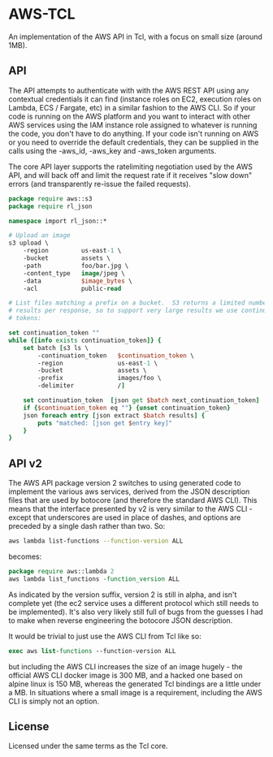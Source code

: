 AWS-TCL
=======

An implementation of the AWS API in Tcl, with a focus on small size (around 1MB).

API
---

The API attempts to authenticate with with the AWS REST API using any
contextual credentials it can find (instance roles on EC2, execution roles on
Lambda, ECS / Fargate, etc) in a similar fashion to the AWS CLI.  So if your
code is running on the AWS platform and you want to interact with other AWS
services using the IAM instance role assigned to whatever is running the code,
you don't have to do anything.  If your code isn't running on AWS or you need
to override the default credentials, they can be supplied in the calls using the
-aws_id, -aws_key and -aws_token arguments.

The core API layer supports the ratelimiting negotiation used by the AWS API,
and will back off and limit the request rate if it receives "slow down" errors
(and transparently re-issue the failed requests).

~~~tcl
package require aws::s3
package require rl_json

namespace import rl_json::*

# Upload an image
s3 upload \
    -region         us-east-1 \
    -bucket         assets \
    -path           foo/bar.jpg \
    -content_type   image/jpeg \
    -data           $image_bytes \
    -acl            public-read

# List files matching a prefix on a bucket.  S3 returns a limited number of
# results per response, so to support very large results we use continuation
# tokens:

set continuation_token ""
while {[info exists continuation_token]} {
    set batch [s3 ls \
        -continuation_token   $continuation_token \
        -region               us-east-1 \
        -bucket               assets \
        -prefix               images/foo \
        -delimiter            /]

    set continuation_token  [json get $batch next_continuation_token]
    if {$continuation_token eq ""} {unset continuation_token}
    json foreach entry [json extract $batch results] {
        puts "matched: [json get $entry key]"
    }
}
~~~

API v2
------

The AWS API package version 2 switches to using generated code to implement
the various aws services, derived from the JSON description files that are
used by botocore (and therefore the standard AWS CLI).  This means that the
interface presented by v2 is very similar to the AWS CLI - except that 
underscores are used in place of dashes, and options are preceded by a single
dash rather than two.  So:

~~~sh
aws lambda list-functions --function-version ALL
~~~

becomes:

~~~tcl
package require aws::lambda 2
aws lambda list_functions -function_version ALL
~~~

As indicated by the version suffix, version 2 is still in alpha, and isn't
complete yet (the ec2 service uses a different protocol which still needs
to be implemented).  It's also very likely still full of bugs from the guesses
I had to make when reverse engineering the botocore JSON description.

It would be trivial to just use the AWS CLI from Tcl like so:

~~~tcl
exec aws list-functions --function-version ALL
~~~

but including the AWS CLI increases the size of an image hugely - the official
AWS CLI docker image is 300 MB, and a hacked one based on alpine linux is 150 MB,
whereas the generated Tcl bindings are a little under a MB.  In situations
where a small image is a requirement, including the AWS CLI is
simply not an option.

License
-------
Licensed under the same terms as the Tcl core.
